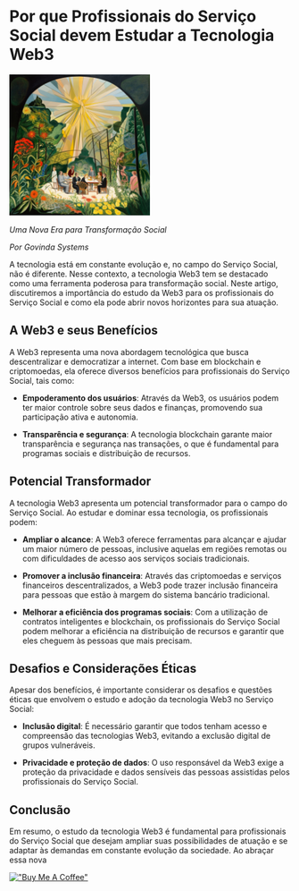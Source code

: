 # Por que Profissionais do Serviço Social devem Estudar a Tecnologia Web3

<img src="./imgs/17--[Artigo]--O_Significado_do_Numero_Zero_como_Representacao_de_Deus__Uma_Perspectiva_Baseada_na_Filosofia_Taoista.png" height="50%" width="50%" alt="Unform" />

*Uma Nova Era para Transformação Social*

*Por Govinda Systems*

A tecnologia está em constante evolução e, no campo do Serviço Social, não é diferente. Nesse contexto, a tecnologia Web3 tem se destacado como uma ferramenta poderosa para transformação social. Neste artigo, discutiremos a importância do estudo da Web3 para os profissionais do Serviço Social e como ela pode abrir novos horizontes para sua atuação.

## A Web3 e seus Benefícios

A Web3 representa uma nova abordagem tecnológica que busca descentralizar e democratizar a internet. Com base em blockchain e criptomoedas, ela oferece diversos benefícios para profissionais do Serviço Social, tais como:

- **Empoderamento dos usuários**: Através da Web3, os usuários podem ter maior controle sobre seus dados e finanças, promovendo sua participação ativa e autonomia.

- **Transparência e segurança**: A tecnologia blockchain garante maior transparência e segurança nas transações, o que é fundamental para programas sociais e distribuição de recursos.

## Potencial Transformador

A tecnologia Web3 apresenta um potencial transformador para o campo do Serviço Social. Ao estudar e dominar essa tecnologia, os profissionais podem:

- **Ampliar o alcance**: A Web3 oferece ferramentas para alcançar e ajudar um maior número de pessoas, inclusive aquelas em regiões remotas ou com dificuldades de acesso aos serviços sociais tradicionais.

- **Promover a inclusão financeira**: Através das criptomoedas e serviços financeiros descentralizados, a Web3 pode trazer inclusão financeira para pessoas que estão à margem do sistema bancário tradicional.

- **Melhorar a eficiência dos programas sociais**: Com a utilização de contratos inteligentes e blockchain, os profissionais do Serviço Social podem melhorar a eficiência na distribuição de recursos e garantir que eles cheguem às pessoas que mais precisam.

## Desafios e Considerações Éticas

Apesar dos benefícios, é importante considerar os desafios e questões éticas que envolvem o estudo e adoção da tecnologia Web3 no Serviço Social:

- **Inclusão digital**: É necessário garantir que todos tenham acesso e compreensão das tecnologias Web3, evitando a exclusão digital de grupos vulneráveis.

- **Privacidade e proteção de dados**: O uso responsável da Web3 exige a proteção da privacidade e dados sensíveis das pessoas assistidas pelos profissionais do Serviço Social.

## Conclusão

Em resumo, o estudo da tecnologia Web3 é fundamental para profissionais do Serviço Social que desejam ampliar suas possibilidades de atuação e se adaptar às demandas em constante evolução da sociedade. Ao abraçar essa nova

[!["Buy Me A Coffee"](https://user-images.githubusercontent.com/1376749/120938564-50c59780-c6e1-11eb-814f-22a0399623c5.png)](https://www.buymeacoffee.com/govinda777)